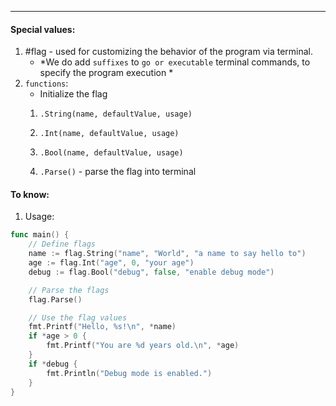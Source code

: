 ***
#### Special values:
1. #flag - used for customizing the behavior of the program via terminal. 
	- *We do add `suffixes` to `go or executable` terminal commands, to specify the program execution *
2. `functions`: 
	-  Initialize the flag 
	1. `.String(name, defaultValue, usage)`
	2. `.Int(name, defaultValue, usage)`
	3. `.Bool(name, defaultValue, usage)`
	
	4. `.Parse()` - parse the flag into terminal  
#### To know:
1. Usage:
```go
func main() {
	// Define flags
	name := flag.String("name", "World", "a name to say hello to")
	age := flag.Int("age", 0, "your age")
	debug := flag.Bool("debug", false, "enable debug mode")

	// Parse the flags
	flag.Parse()

	// Use the flag values
	fmt.Printf("Hello, %s!\n", *name)
	if *age > 0 {
		fmt.Printf("You are %d years old.\n", *age)
	}
	if *debug {
		fmt.Println("Debug mode is enabled.")
	}
}
```